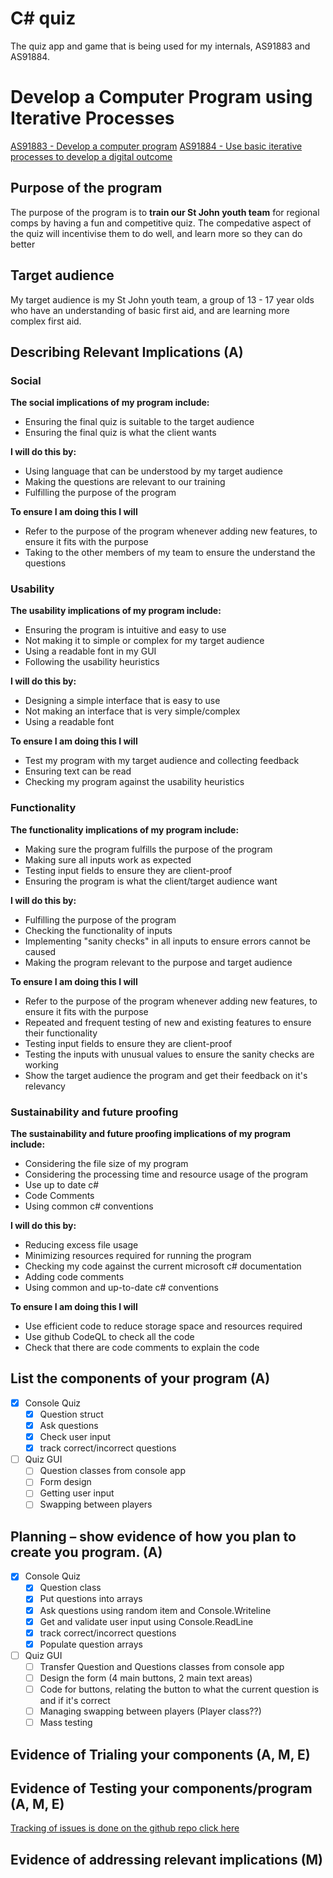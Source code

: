 # C# quiz
The quiz app and game that is being used for my internals, AS91883 and AS91884.


# Develop a Computer Program using Iterative Processes
[AS91883 - Develop a computer program](https://www.nzqa.govt.nz/nqfdocs/ncea-resource/achievements/2019/as91883.pdf)
[AS91884 - Use basic iterative processes to develop a digital outcome](https://www.nzqa.govt.nz/nqfdocs/ncea-resource/achievements/2019/as91884.pdf)

## Purpose of the program
The purpose of the program is to **train our St John youth team** for regional comps by having a fun and competitive quiz. The compedative aspect of the quiz will incentivise them to do well, and learn more so they can do better

## Target audience
My target audience is my St John youth team, a group of 13 - 17 year olds who have an understanding of basic first aid, and are learning more complex first aid.

## Describing Relevant Implications (A)

### Social
**The social implications of my program include:**
* Ensuring the final quiz is suitable to the target audience
* Ensuring the final quiz is what the client wants

**I will do this by:**
* Using language that can be understood by my target audience
* Making the questions are relevant to our training
* Fulfilling the purpose of the program

**To ensure I am doing this I will**
* Refer to the purpose of the program whenever adding new features, to ensure it fits with the purpose
* Taking to the other members of my team to ensure the understand the questions

### Usability
**The usability implications of my program include:**
* Ensuring the program is intuitive and easy to use
* Not making it to simple or complex for my target audience
* Using a readable font in my GUI
* Following the usability heuristics

**I will do this by:**
* Designing a simple interface that is easy to use
* Not making an interface that is very simple/complex
* Using a readable font

**To ensure I am doing this I will**
* Test my program with my target audience and collecting feedback
* Ensuring text can be read
* Checking my program against the usability heuristics

### Functionality
**The functionality implications of my program include:**
* Making sure the program fulfills the purpose of the program
* Making sure all inputs work as expected
* Testing input fields to ensure they are client-proof
* Ensuring the program is what the client/target audience want

**I will do this by:**
* Fulfilling the purpose of the program
* Checking the functionality of inputs
* Implementing "sanity checks" in all inputs to ensure errors cannot be caused
* Making the program relevant to the purpose and target audience

**To ensure I am doing this I will**
* Refer to the purpose of the program whenever adding new features, to ensure it fits with the purpose
* Repeated and frequent testing of new and existing features to ensure their functionality
* Testing input fields to ensure they are client-proof
* Testing the inputs with unusual values to ensure the sanity checks are working
* Show the target audience the program and get their feedback on it's relevancy

### Sustainability and future proofing 
**The sustainability and future proofing implications of my program include:**
* Considering the file size of my program
* Considering the processing time and resource usage of the program
* Use up to date c#
* Code Comments
* Using common c# conventions

**I will do this by:**
* Reducing excess file usage
* Minimizing resources required for running the program
* Checking my code against the current microsoft c# documentation
* Adding code comments
* Using common and up-to-date c# conventions

**To ensure I am doing this I will**
* Use efficient code to reduce storage space and resources required
* Use github CodeQL to check all the code
* Check that there are code comments to explain the code

## List the components of your program (A)
- [x] Console Quiz
    - [X] Question struct
	- [X] Ask questions
	- [X] Check user input
	- [x] track correct/incorrect questions
- [ ] Quiz GUI
    - [ ] Question classes from console app
    - [ ] Form design
    - [ ] Getting user input
    - [ ] Swapping between players
## Planning – show evidence of how you plan to create you program. (A)
- [x] Console Quiz
    - [X] Question class
	- [X] Put questions into arrays
	- [X] Ask questions using random item and Console.Writeline
	- [X] Get and validate user input using Console.ReadLine
	- [x] track correct/incorrect questions
	- [X] Populate question arrays
- [ ] Quiz GUI
    - [ ] Transfer Question and Questions classes from console app
    - [ ] Design the form (4 main buttons, 2 main text areas)
    - [ ] Code for buttons, relating the button to what the current question is and if it's correct
    - [ ] Managing swapping between players (Player class??)
    - [ ] Mass testing

## Evidence of Trialing your components (A, M, E)

## Evidence of Testing your components/program (A, M, E)
[Tracking of issues is done on the github repo click here](https://github.com/mmoomocow/csharp-quiz/issues?q=is%3Aissue)
## Evidence of addressing relevant implications (M)

